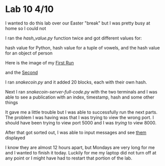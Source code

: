 # Lab 10 4/10

I wanted to do this lab over our Easter "break" but I was pretty busy at home so I could not

I ran the *hash_value.py* function twice and got different values for:

hash value for Python, hash value for a tuple of vowels, and the hash value for an object of person

Here is the image of my [First Run](https://github.com/jagbata/EE322/blob/main/Lab%2010/hashrun1.jpg)

and the [Second](https://github.com/jagbata/EE322/blob/main/Lab%2010/hashrun2.jpg)

I ran *snakecoin.py* and it added 20 blocks, each with their own hash. 

Next I ran *snakecoin-server-full-code.py* with the two terminals and I was able to see a publication with an index, timestamp, hash and some other things

It gave me a little trouble but I was able to successfully run the next parts. The problem I was having was that I was trying to view the wrong port. I should have been trying to view port 5000 and I was *trying* to view 8000. 

After that got sorted out, I was able to input messages and see [them](https://github.com/jagbata/EE322/blob/main/Lab%2010/blockchainapp.jpg) displayed

I know they are almost 12 hours apart, but Mondays are very long for me and I wanted to finish it today. Luckily for me my laptop did not turn off at any point or I might have had to restart that portion of the lab. 
